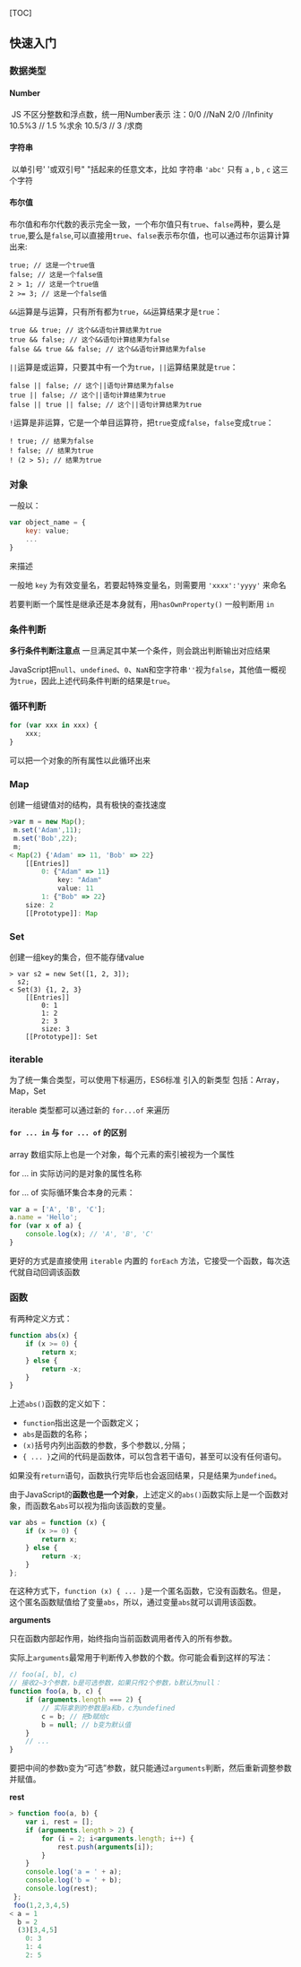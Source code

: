 [TOC]



## 快速入门

### 	数据类型

#### 		Number

​	JS 不区分整数和浮点数，统一用Number表示	注：0/0 //NaN  2/0 //Infinity    10.5%3  // 1.5    %求余    10.5/3  // 3    /求商

#### 		字符串

​	以单引号' '或双引号" "括起来的任意文本，比如 字符串 `'abc'` 只有 `a` , `b` , `c` 这三个字符

#### 		布尔值

​	布尔值和布尔代数的表示完全一致，一个布尔值只有`true`、`false`两种，要么是`true`,要么是`false`,可以直接用`true`、`false`表示布尔值，也可以通过布尔运算计算出来:

```
true; // 这是一个true值
false; // 这是一个false值
2 > 1; // 这是一个true值
2 >= 3; // 这是一个false值
```

`&&`运算是与运算，只有所有都为`true`，`&&`运算结果才是`true`：

```
true && true; // 这个&&语句计算结果为true
true && false; // 这个&&语句计算结果为false
false && true && false; // 这个&&语句计算结果为false
```

`||`运算是或运算，只要其中有一个为`true`，`||`运算结果就是`true`：

```
false || false; // 这个||语句计算结果为false
true || false; // 这个||语句计算结果为true
false || true || false; // 这个||语句计算结果为true
```

`!`运算是非运算，它是一个单目运算符，把`true`变成`false`，`false`变成`true`： 		

```
! true; // 结果为false
! false; // 结果为true
! (2 > 5); // 结果为true
```

### 	对象

一般以：

```js
var object_name = {
	key: value;
    ...
}
```

来描述

一般地 `key` 为有效变量名，若要起特殊变量名，则需要用 `'xxxx':'yyyy'` 来命名  

若要判断一个属性是继承还是本身就有，用`hasOwnProperty()`  一般判断用 `in`

### 	条件判断

**多行条件判断注意点** 一旦满足其中某一个条件，则会跳出判断输出对应结果

JavaScript把`null`、`undefined`、`0`、`NaN`和空字符串`''`视为`false`，其他值一概视为`true`，因此上述代码条件判断的结果是`true`。

### 	循环判断

```js
for (var xxx in xxx) {
	xxx;
}
```

可以把一个对象的所有属性以此循环出来

### 	Map

创建一组键值对的结构，具有极快的查找速度

```js
>var m = new Map();
 m.set('Adam',11);
 m.set('Bob',22);
 m;
< Map(2) {'Adam' => 11, 'Bob' => 22}
	[[Entries]]
		0: {"Adam" => 11}
			key: "Adam"
			value: 11
		1: {"Bob" => 22}
	size: 2
	[[Prototype]]: Map
```

### 	Set

创建一组key的集合，但不能存储value

```
> var s2 = new Set([1, 2, 3]);
  s2;
< Set(3) {1, 2, 3}
	[[Entries]]
		0: 1
		1: 2
		2: 3
		size: 3
	[[Prototype]]: Set
```

### 	iterable  

为了统一集合类型，可以使用下标遍历，ES6标准 引入的新类型 包括：Array，Map，Set 

iterable	类型都可以通过新的 `for...of` 来遍历

#### 		`for ... in` 与 `for ... of` 的区别

array 数组实际上也是一个对象，每个元素的索引被视为一个属性

for ... in 实际访问的是对象的属性名称

for ... of 实际循环集合本身的元素：

```js
var a = ['A', 'B', 'C'];
a.name = 'Hello';
for (var x of a) {
    console.log(x); // 'A', 'B', 'C'
}
```

更好的方式是直接使用 `iterable` 内置的 `forEach` 方法，它接受一个函数，每次迭代就自动回调该函数

### 	函数

有两种定义方式：

```js
function abs(x) {
    if (x >= 0) {
        return x;
    } else {
        return -x;
    }
}
```

上述`abs()`函数的定义如下：

- `function`指出这是一个函数定义；
- `abs`是函数的名称；
- `(x)`括号内列出函数的参数，多个参数以`,`分隔；
- `{ ... }`之间的代码是函数体，可以包含若干语句，甚至可以没有任何语句。

如果没有`return`语句，函数执行完毕后也会返回结果，只是结果为`undefined`。

由于JavaScript的**函数也是一个对象**，上述定义的`abs()`函数实际上是一个函数对象，而函数名`abs`可以视为指向该函数的变量。

```js
var abs = function (x) {
    if (x >= 0) {
        return x;
    } else {
        return -x;
    }
};
```

在这种方式下，`function (x) { ... }`是一个匿名函数，它没有函数名。但是，这个匿名函数赋值给了变量`abs`，所以，通过变量`abs`就可以调用该函数。

**arguments**

只在函数内部起作用，始终指向当前函数调用者传入的所有参数。

实际上`arguments`最常用于判断传入参数的个数。你可能会看到这样的写法：

```js
// foo(a[, b], c)
// 接收2~3个参数，b是可选参数，如果只传2个参数，b默认为null：
function foo(a, b, c) {
    if (arguments.length === 2) {
        // 实际拿到的参数是a和b，c为undefined
        c = b; // 把b赋给c
        b = null; // b变为默认值
    }
    // ...
}
```

要把中间的参数`b`变为“可选”参数，就只能通过`arguments`判断，然后重新调整参数并赋值。

**rest**

```js
> function foo(a, b) {
    var i, rest = [];
    if (arguments.length > 2) {
        for (i = 2; i<arguments.length; i++) {
            rest.push(arguments[i]);
        }
    }
    console.log('a = ' + a);
    console.log('b = ' + b);
    console.log(rest);
 };
 foo(1,2,3,4,5)
< a = 1
  b = 2
  (3)[3,4,5]
	0: 3
	1: 4
	2: 5
```

